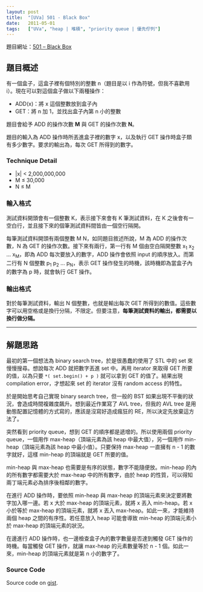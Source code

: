 ```yaml
---
layout: post
title:  "[UVa] 501 - Black Box"
date:   2011-05-01
tags:   ["UVa", "heap | 堆積", "priority queue | 優先佇列"]
---
```


題目網址：[501 – Black Box](http://uva.onlinejudge.org/index.php?option=com_onlinejudge&Itemid=8&category=7&page=show_problem&problem=442)

## 題目概述

有一個盒子，這盒子裡有個特別的整數 n（題目是以 i 作為符號，但我不喜歡用 i）。現在可以對這個盒子做以下兩種操作：

- ADD(x)：將 x 這個整數放到盒子內
- GET：將 n 加 1，並找出盒子內第 n 小的整數

題目會給予 ADD 的操作次數 **M** 與 GET 的操作次數 **N**。

題目的輸入為 ADD 操作時所丟進盒子裡的數字 x，以及執行 GET 操作時盒子類有多少數字。要求的輸出為，每次 GET 所得到的數字。

### Technique Detail

- |x| < 2,000,000,000
- M ≤ 30,000
- N ≤ M

### 輸入格式

測試資料開頭會有一個整數 K，表示接下來會有 K 筆測試資料，在 K 之後會有一空白行，並且接下來的個筆測試資料間皆由一個空行隔開。

每筆測試資料開頭有兩個整數 M N，如同題目敘述所說，M 為 ADD 的操作次數，N 為 GET 的操作次數。接下來有兩行，第一行有 M 個由空白隔開整數 x<sub>1</sub> x<sub>2</sub> … x<sub>M</sub>，即為 ADD 每次要放入的數字，ADD 操作會依照 input 的順序放入。而第二行有 N 個整數 p<sub>1</sub> p<sub>2</sub> … p<sub>N</sub>，表示 GET 操作發生的時機，該時機即為當盒子內的數字為 p 時，就會執行 GET 操作。

### 輸出格式

對於每筆測試資料，輸出 N 個整數，也就是輸出每次 GET 所得到的數值。這些數字可以用空格或是換行分隔，不限定。但要注意，**每筆測試資料的輸出，都需要以換行做分隔。**

---

## 解題思路

最初的第一個想法為 binary search tree，於是很愚蠢的使用了 STL 中的 set 來慢慢搜尋。想說每次 ADD 就把數字丟進 set 中。再用 iterator 來取得 GET 所要的值，以為只要 `*( set.begin() + p )` 就可以拿到 GET 的值了。結果出現 compilation error，才想起來 set 的 iterator 沒有 random access 的特性。

於是開始思考自己實現 binary search tree，但一般的 BST 如果出現不平衡的狀況，會造成時間複雜度飆升。想到最近作業寫了 AVL tree，但我的 AVL tree 是用動態配置記憶體的方式寫的，應該是沒寫好造成瘋狂的 RE，所以決定先放棄這方法了。

突然看到 priority queue，想到 GET 的順序都是遞增的。所以使用兩個 priority queue，一個用作 max-heap（頂端元素為該 heap 中最大值），另一個用作 min-heap（頂端元素為該 heap 中最小值）。只要保持 max-heap 一直擁有 n - 1 的數字就好，這樣 min-heap 的頂端就是 GET 所要的值。

min-heap 與 max-heap 也需要是有序的狀態，數字不能隨便放。min-heap 的內的所有數字都需要大於 max-heap 中的所有數字，由於 heap 的性質，可以得知兩丁端元素必為排序後相鄰的數字。

在進行 ADD 操作時，要依照 min-heap 與 max-heap 的頂端元素來決定要將數字加入哪一邊。若 x 大於 max-heap 的頂端元素，就將 x 丟入 min-heap。若 x 小於等於 max-heap 的頂端元素，就將 x 丟入 max-heap。如此一來，才能維持兩個 heap 之間的有序性。若任意放入 heap 可能會導致 min-heap 的頂端元素小於 max-heap 的頂端元素的狀況。

在邊進行 ADD 操作時，也一邊檢查盒子內的數字數量是否達到觸發 GET 操作的時機。每當觸發 GET 操作，就讓 max-heap 的元素數量等於 n - 1 個。如此一來，min-heap 的頂端元素就是第 n 小的數字了。

### Source Code

<script src="https://gist.github.com/KuoE0/1605015.js"></script>

Source code on [gist](https://gist.github.com/KuoE0/1605015).
